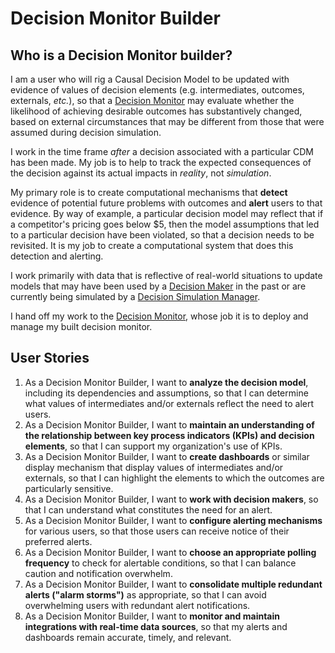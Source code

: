 # Decision Monitor Builder

## Who is a Decision Monitor builder?

I am a user who will rig a Causal Decision Model to be updated with evidence of values of decision elements (e.g. intermediates, outcomes, externals, _etc._), so that a [Decision Monitor](./Decision%20Monitor.md) may evaluate whether the likelihood of achieving desirable outcomes has substantively changed, based on external circumstances that may be different from those that were assumed during decision simulation.

I work in the time frame *after* a decision associated with a particular CDM has been made. My job is to help to track the expected consequences of the decision against its actual impacts in *reality*, not *simulation*.

My primary role is to create computational mechanisms that **detect** evidence of potential future problems with outcomes and **alert** users to that evidence. By way of example, a particular decision model may reflect that if a competitor's pricing goes below $5, then the model assumptions that led to a particular decision have been violated, so that a decision needs to be revisited.  It is my job to create a computational system that does this detection and alerting.

I work primarily with data that is reflective of real-world situations to update models that may have been used by a [Decision Maker](./Decision%20Maker.md) in the past or are currently being simulated by a [Decision Simulation Manager](./Decision%20Simulation%20Manager.md). 

I hand off my work to the [Decision Monitor](./Decision%20Monitor.md), whose job it is to deploy and manage my built decision monitor.

## User Stories

1. As a Decision Monitor Builder, I want to __analyze the decision model__, including its dependencies and assumptions, so that I can determine what values of intermediates and/or externals reflect the need to alert users.
2. As a Decision Monitor Builder, I want to **maintain an understanding of the relationship between key process indicators (KPIs) and decision elements**, so that I can support my organization's use of KPIs.
3. As a Decision Monitor Builder, I want to **create dashboards** or similar display mechanism that display values of intermediates and/or externals, so that I can highlight the elements to which the outcomes are particularly sensitive.
4. As a Decision Monitor Builder, I want to **work with decision makers**, so that I can understand what constitutes the need for an alert.
5. As a Decision Monitor Builder, I want to **configure alerting mechanisms** for various users, so that those users can receive notice of their preferred alerts.
6. As a Decision Monitor Builder, I want to **choose an appropriate polling frequency** to check for alertable conditions, so that I can balance caution and notification overwhelm.
7. As a Decision Monitor Builder, I want to **consolidate multiple redundant alerts ("alarm storms")** as appropriate, so that I can avoid overwhelming users with redundant alert notifications.
8. As a Decision Monitor Builder, I want to **monitor and maintain integrations with real-time data sources**, so that my alerts and dashboards remain accurate, timely, and relevant.